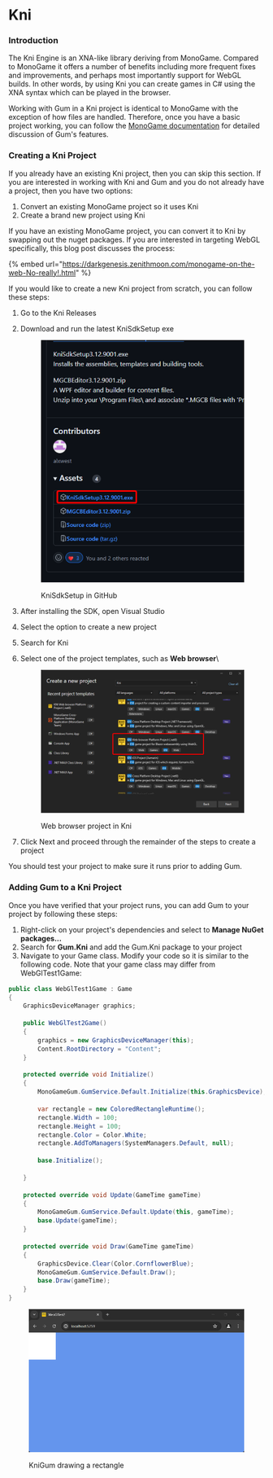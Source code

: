 # Kni

### Introduction

The Kni Engine is an XNA-like library deriving from MonoGame. Compared to MonoGame it offers a number of benefits including more frequent fixes and improvements, and perhaps most importantly support for WebGL builds. In other words, by using Kni you can create games in C# using the XNA syntax which can be played in the browser.

Working with Gum in a Kni project is identical to MonoGame with the exception of how files are handled. Therefore, once you have a basic project working, you can follow the [MonoGame documentation](monogame/) for detailed discussion of Gum's features.

### Creating a Kni Project

If you already have an existing Kni project, then you can skip this section. If you are interested in working with Kni and Gum and you do not already have a project, then you have two options:

1. Convert an existing MonoGame project so it uses Kni
2. Create a brand new project using Kni

If you have an existing MonoGame project, you can convert it to Kni by swapping out the nuget packages. If you are interested in targeting WebGL specifically, this blog post discusses the process:

{% embed url="https://darkgenesis.zenithmoon.com/monogame-on-the-web-No-really!.html" %}

If you would like to create a new Kni project from scratch, you can follow these steps:

1. Go to the Kni Releases
2.  Download and run the latest KniSdkSetup exe\
    &#x20;

    <figure><img src="../.gitbook/assets/image (1) (1) (1) (1) (1) (1) (1) (1) (1) (1) (1) (1) (1) (1) (1) (1) (1) (1) (1) (1) (1) (1) (1) (1) (1) (1).png" alt=""><figcaption><p>KniSdkSetup in GitHub</p></figcaption></figure>
3. After installing the SDK, open Visual Studio
4. Select the option to create a new project
5. Search for Kni
6.  Select one of the project templates, such as **Web browser**\


    <figure><img src="../.gitbook/assets/image (1) (1) (1) (1) (1) (1) (1) (1) (1) (1) (1) (1) (1) (1) (1) (1) (1) (1) (1) (1) (1) (1) (1) (1) (1) (1) (1).png" alt=""><figcaption><p>Web browser project in Kni</p></figcaption></figure>
7. Click Next and proceed through the remainder of the steps to create a project

You should test your project to make sure it runs prior to adding Gum.

### Adding Gum to a Kni Project

Once you have verified that your project runs, you can add Gum to your project by following these steps:

1. Right-click on your project's dependencies and select to **Manage NuGet packages...**
2. Search for **Gum.Kni** and add the Gum.Kni package to your project
3. Navigate to your Game class. Modify your code so it is similar to the following code. Note that your game class may differ from WebGlTest1Game:

```csharp
public class WebGlTest1Game : Game
{
    GraphicsDeviceManager graphics;

    public WebGlTest2Game()
    {
        graphics = new GraphicsDeviceManager(this);
        Content.RootDirectory = "Content";
    }

    protected override void Initialize()
    {
        MonoGameGum.GumService.Default.Initialize(this.GraphicsDevice);

        var rectangle = new ColoredRectangleRuntime();
        rectangle.Width = 100;
        rectangle.Height = 100;
        rectangle.Color = Color.White;
        rectangle.AddToManagers(SystemManagers.Default, null);

        base.Initialize();

    }

    protected override void Update(GameTime gameTime)
    {
        MonoGameGum.GumService.Default.Update(this, gameTime);
        base.Update(gameTime);
    }

    protected override void Draw(GameTime gameTime)
    {
        GraphicsDevice.Clear(Color.CornflowerBlue);
        MonoGameGum.GumService.Default.Draw();
        base.Draw(gameTime);
    }
}

```

<figure><img src="../.gitbook/assets/image (2) (1) (1) (1) (1) (1) (1) (1) (1) (1) (1) (1) (1) (1) (1) (1) (1).png" alt=""><figcaption><p>KniGum drawing a rectangle</p></figcaption></figure>
